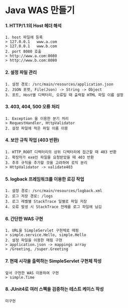 # Java WAS 만들기
#### 1. HTTP/1.1의 Host 헤더 해석
```
1. host 파일에 등록
> 127.0.0.1   www.a.com
> 127.0.0.1   www.b.com
2. port 8080 호출
> http://www.a.com:8080
> http://www.b.com:8080
```
#### 2. 설정 파일 관리
```
1. 설정 경로: /src/main/resources/application.json
2. JSON 포맷, File(Json) -> String -> Object
3. 포트, Host별 디렉터리, 오류일 때 출력할 HTML 파일 이름 설정
```
#### 3. 403, 404, 500 오류 처리
```
1. Exception 을 이용한 분기 처리
> RequestHandler, HttpValidator
2. 설정 파일에 적은 파일 이름 이용
```
#### 4. 보안 규칙 작업 (403 반환)
```
1. HTTP_ROOT 디렉터리의 상위 디렉터리에 접근할 때 403 반환
2. 확장자가 exe인 파일을 요청받았을 때 403 반환
3. 추후 규칙을 추가할 것을 고려하여 로직 분리
> HttpValidator -> validate403
```
#### 5. logback 프레임워크를 이용한 로깅 작업
```
1. 설정 경로: /src/main/resources/logback.xml
2. 로그 저장 경로: /logs
3. 로그 레벨별 StackTrace 일별로 파일 저장
4. 오류 발생 시 StackTrace 전체를 로그 파일에 남김
```
#### 6. 간단한 WAS 구현
```
1. URL을 SimpleServlet 구현체로 매핑
> simple.service.Hello, simple.Hello 
2. 설정 파일을 이용한 매핑 구현
> application.json -> mappings array
> /Greeting, /super.Greeting
```
#### 7. 현재 시각을 출력하는 SimpleServlet 구현체 작성
```
앞서 구현한 WAS 이용하여 구현
> simple.Time
```
#### 8. JUnit4로 여러 스펙을 검증하는 테스트 케이스 작성
```
미구현
```